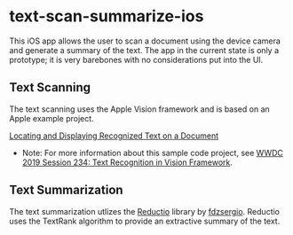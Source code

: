 # text-scan-summarize-ios

This iOS app allows the user to scan a document using the device camera and generate a summary of the text. The app in the current state is only a prototype; it is very barebones with no considerations put into the UI.

## Text Scanning

The text scanning uses the Apple Vision framework and is based on an Apple example project.

[Locating and Displaying Recognized Text on a Document](https://developer.apple.com/documentation/vision/locating_and_displaying_recognized_text_on_a_document)

- Note: For more information about this sample code project, see [WWDC 2019 Session 234: Text Recognition in Vision Framework](https://developer.apple.com/videos/play/wwdc19/234/).

## Text Summarization

The text summarization utlizes the [Reductio](https://github.com/fdzsergio/Reductio) library by [fdzsergio](https://github.com/fdzsergio). Reductio uses the TextRank algorithm to provide an extractive summary of the text.
